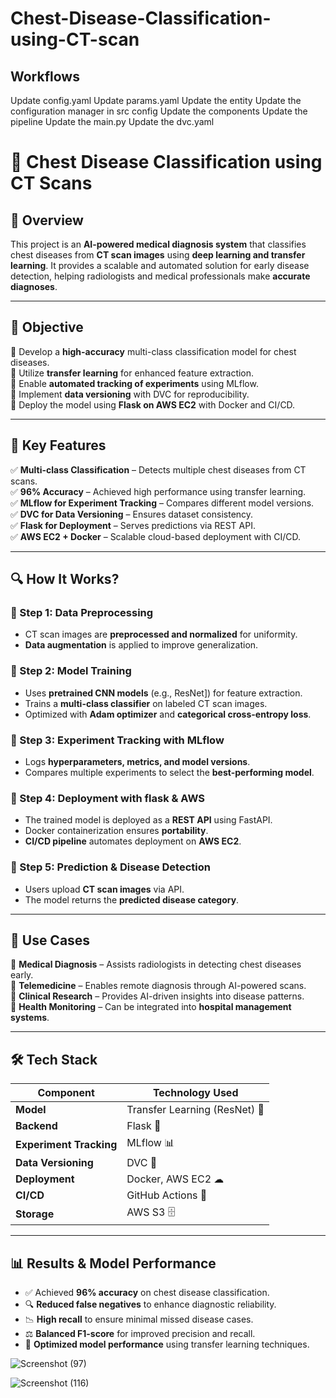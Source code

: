 # Chest-Disease-Classification-using-CT-scan
## Workflows
Update config.yaml
Update params.yaml
Update the entity
Update the configuration manager in src config
Update the components
Update the pipeline
Update the main.py
Update the dvc.yaml













# 🏥 Chest Disease Classification using CT Scans  

## 📌 Overview  

This project is an **AI-powered medical diagnosis system** that classifies chest diseases from **CT scan images** using **deep learning and transfer learning**. It provides a scalable and automated solution for early disease detection, helping radiologists and medical professionals make **accurate diagnoses**.  

---

## 🎯 Objective  

🔹 Develop a **high-accuracy** multi-class classification model for chest diseases.  
🔹 Utilize **transfer learning** for enhanced feature extraction.  
🔹 Enable **automated tracking of experiments** using MLflow.  
🔹 Implement **data versioning** with DVC for reproducibility.  
🔹 Deploy the model using **Flask on AWS EC2** with Docker and CI/CD.  

---

## 📌 Key Features  

✅ **Multi-class Classification** – Detects multiple chest diseases from CT scans.  
✅ **96% Accuracy** – Achieved high performance using transfer learning.  
✅ **MLflow for Experiment Tracking** – Compares different model versions.  
✅ **DVC for Data Versioning** – Ensures dataset consistency.  
✅ **Flask for Deployment** – Serves predictions via REST API.  
✅ **AWS EC2 + Docker** – Scalable cloud-based deployment with CI/CD.  

---

## 🔍 How It Works?  

### 📌 Step 1: Data Preprocessing  
- CT scan images are **preprocessed and normalized** for uniformity.  
- **Data augmentation** is applied to improve generalization.  

### 📌 Step 2: Model Training  
- Uses **pretrained CNN models** (e.g., ResNet]) for feature extraction.  
- Trains a **multi-class classifier** on labeled CT scan images.  
- Optimized with **Adam optimizer** and **categorical cross-entropy loss**.  

### 📌 Step 3: Experiment Tracking with MLflow  
- Logs **hyperparameters, metrics, and model versions**.  
- Compares multiple experiments to select the **best-performing model**.  

### 📌 Step 4: Deployment with flask & AWS  
- The trained model is deployed as a **REST API** using FastAPI.  
- Docker containerization ensures **portability**.  
- **CI/CD pipeline** automates deployment on **AWS EC2**.  

### 📌 Step 5: Prediction & Disease Detection  
- Users upload **CT scan images** via API.  
- The model returns the **predicted disease category**.  

---

## 🏢 Use Cases  

🔹 **Medical Diagnosis** – Assists radiologists in detecting chest diseases early.  
🔹 **Telemedicine** – Enables remote diagnosis through AI-powered scans.  
🔹 **Clinical Research** – Provides AI-driven insights into disease patterns.  
🔹 **Health Monitoring** – Can be integrated into **hospital management systems**.  

---

## 🛠️ Tech Stack  

| Component       | Technology Used |
|----------------|----------------|
| **Model**      | Transfer Learning (ResNet) 🧠 |
| **Backend**    | Flask 🚀 |
| **Experiment Tracking** | MLflow 📊 |
| **Data Versioning** | DVC 📂 |
| **Deployment** | Docker, AWS EC2 ☁ |
| **CI/CD**      | GitHub Actions 🔄 |
| **Storage**    | AWS S3 🗄 |

---

## 📊 Results & Model Performance  
- ✅ Achieved **96% accuracy** on chest disease classification.  
- 🔍 **Reduced false negatives** to enhance diagnostic reliability.  
- 📉 **High recall** to ensure minimal missed disease cases.  
- ⚖ **Balanced F1-score** for improved precision and recall.  
- 🚀 **Optimized model performance** using transfer learning techniques.  


![Screenshot (97)](https://github.com/user-attachments/assets/0ea82693-aa45-4c1f-b9f6-3eb207382b87)

![Screenshot (116)](https://github.com/user-attachments/assets/d1bfb5ce-5430-4253-adb2-15d3a57ad370)





